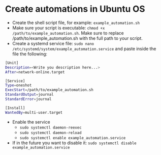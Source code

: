 # Create automations in Ubuntu OS

- Create the shell script file, for example: `example_automation.sh`
- Make sure your script is executable: `chmod +x /path/to/example_automation.sh`. Make sure to replace /path/to/example_automation.sh with the full path to your script.
- Create a systemd service file: `sudo nano /etc/systemd/system/example_automation.service` and paste inside the file the following:
```bash
[Unit]
Description=<Write you description here...>
After=network-online.target

[Service]
Type=oneshot
ExecStart=/path/to/example_automation.sh
StandardOutput=journal
StandardError=journal

[Install]
WantedBy=multi-user.target
```
- Enable the service
	- `sudo systemctl daemon-reexec`
	- `sudo systemctl daemon-reload`
	- `sudo systemctl enable example_automation.service`
- If in the future you want to disable it: `sudo systemctl disable example_automation.service`
